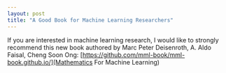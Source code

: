 ```yaml
---
layout: post
title: "A Good Book for Machine Learning Researchers"
---
```


If you are interested in machine learning research, I would like to strongly recommend this new book
authored by Marc Peter Deisenroth, A. Aldo Faisal, Cheng Soon Ong:
[https://github.com/mml-book/mml-book.github.io/](Mathematics For Machine Learning)